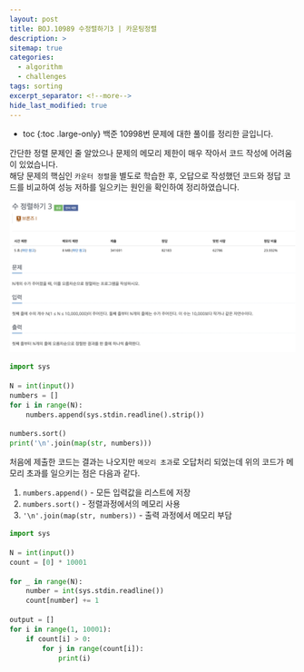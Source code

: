 ```yaml
---
layout: post
title: BOJ.10989 수정렬하기3 | 카운팅정렬
description: >
sitemap: true
categories: 
  - algorithm
  - challenges
tags: sorting
excerpt_separator: <!--more-->
hide_last_modified: true
---
```

* toc
{:toc .large-only}
백준 10998번 문제에 대한 풀이를 정리한 글입니다. 

간단한 정렬 문제인 줄 알았으나 문제의 메모리 제한이 매우 작아서 코드 작성에 어려움이 있었습니다.<br>
해당 문제의 핵심인 `카운터 정렬`을 별도로 학습한 후, 오답으로 작성했던 코드와 정답 코드를 비교하여 성능 저하를 일으키는 원인을 확인하여 정리하였습니다.

<!--more-->

![image-20250330213221679](../../../images/2025-03-25-Boj10989/image-20250325151222043.png)

```python
import sys

N = int(input())
numbers = []
for i in range(N):
    numbers.append(sys.stdin.readline().strip())

numbers.sort()
print('\n'.join(map(str, numbers)))
```

처음에 제출한 코드는 결과는 나오지만 `메모리 초과`로 오답처리 되었는데 위의 코드가 메모리 초과를 일으키는 점은 다음과 같다.

1. `numbers.append()` - 모든 입력값을 리스트에 저장
2. `numbers.sort()` - 정렬과정에서의 메모리 사용
3. `'\n'.join(map(str, numbers))` - 출력 과정에서 메모리 부담


```python
import sys

N = int(input())
count = [0] * 10001

for _ in range(N):
    number = int(sys.stdin.readline())
    count[number] += 1

output = []
for i in range(1, 10001):
    if count[i] > 0:
        for j in range(count[i]):
            print(i)
```

